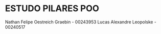 # ESTUDO PILARES POO


Nathan Felipe Oestreich Graebin - 00243953
Lucas Alexandre Leopolske - 00240517
